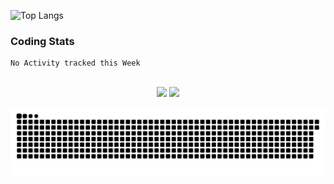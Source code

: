   <!--[![My GitHub stats](https://github-readme-stats.vercel.app/api?username=KleberLuccas&count_private=true&show_icons=true&theme=dark)](https://github.com/anuraghazra/github-readme-stats)-->

  ![Top Langs](https://github-readme-stats.vercel.app/api/top-langs/?username=KleberLuccas&layout=compact&theme=dark)
  ### Coding Stats
<!--START_SECTION:waka-->
```text
No Activity tracked this Week
```
<!--END_SECTION:waka-->

 <br>
<div  align="center"> 
  <a href="https://www.instagram.com/KleberLuccaz/" target="_blank"><img src="https://img.shields.io/badge/-Instagram-%23E4405F?style=for-the-badge&logo=instagram&logoColor=white" target="_blank"></a>
  <a href="https://www.linkedin.com/in/kl%C3%A9ber-luccas-7b47ba1b4/" target="_blank"><img src="https://img.shields.io/badge/-LinkedIn-%230077B5?style=for-the-badge&logo=linkedin&logoColor=white" target="_blank"></a> 
 
 ![Snake animation](https://github.com/KleberLuccas/KleberLuccas/blob/output/github-contribution-grid-snake.svg)
 
</div>
